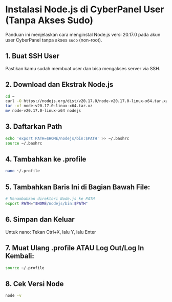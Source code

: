 # Instalasi Node.js di CyberPanel User (Tanpa Akses Sudo)

Panduan ini menjelaskan cara menginstal Node.js versi 20.17.0 pada akun user CyberPanel tanpa akses `sudo` (non-root).

## 1. Buat SSH User
Pastikan kamu sudah membuat user dan bisa mengakses server via SSH.

## 2. Download dan Ekstrak Node.js
```bash
cd ~
curl -O https://nodejs.org/dist/v20.17.0/node-v20.17.0-linux-x64.tar.xz
tar -xf node-v20.17.0-linux-x64.tar.xz
mv node-v20.17.0-linux-x64 nodejs

```


## 3. Daftarkan Path
```bash
echo 'export PATH=$HOME/nodejs/bin:$PATH' >> ~/.bashrc
source ~/.bashrc
```

## 4. Tambahkan ke .profile
``` bash
nano ~/.profile
```

## 5. Tambahkan Baris Ini di Bagian Bawah File:
``` bash
# Menambahkan direktori Node.js ke PATH
export PATH="$HOME/nodejs/bin:$PATH"
```

## 6. Simpan dan Keluar
Untuk nano: Tekan Ctrl+X, lalu Y, lalu Enter

## 7. Muat Ulang .profile ATAU Log Out/Log In Kembali:
``` bash
source ~/.profile
```

## 8. Cek Versi Node
``` bash
node -v
```
